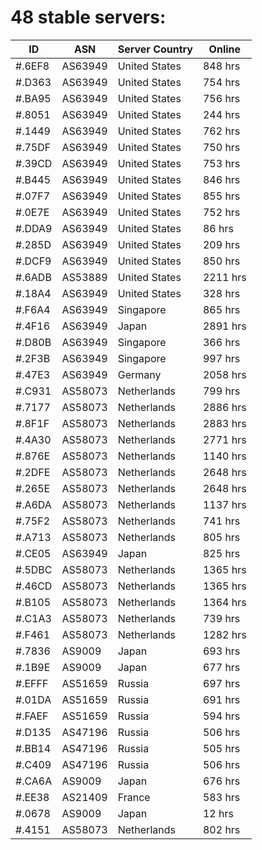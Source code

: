 # 48 stable servers:

| ID | ASN | Server Country | Online |
| ------ | ------ | ------ | ------ |
| #.6EF8 | AS63949 | United States | 848 hrs |
| #.D363 | AS63949 | United States | 754 hrs |
| #.BA95 | AS63949 | United States | 756 hrs |
| #.8051 | AS63949 | United States | 244 hrs |
| #.1449 | AS63949 | United States | 762 hrs |
| #.75DF | AS63949 | United States | 750 hrs |
| #.39CD | AS63949 | United States | 753 hrs |
| #.B445 | AS63949 | United States | 846 hrs |
| #.07F7 | AS63949 | United States | 855 hrs |
| #.0E7E | AS63949 | United States | 752 hrs |
| #.DDA9 | AS63949 | United States | 86 hrs |
| #.285D | AS63949 | United States | 209 hrs |
| #.DCF9 | AS63949 | United States | 850 hrs |
| #.6ADB | AS53889 | United States | 2211 hrs |
| #.18A4 | AS63949 | United States | 328 hrs |
| #.F6A4 | AS63949 | Singapore | 865 hrs |
| #.4F16 | AS63949 | Japan | 2891 hrs |
| #.D80B | AS63949 | Singapore | 366 hrs |
| #.2F3B | AS63949 | Singapore | 997 hrs |
| #.47E3 | AS63949 | Germany | 2058 hrs |
| #.C931 | AS58073 | Netherlands | 799 hrs |
| #.7177 | AS58073 | Netherlands | 2886 hrs |
| #.8F1F | AS58073 | Netherlands | 2883 hrs |
| #.4A30 | AS58073 | Netherlands | 2771 hrs |
| #.876E | AS58073 | Netherlands | 1140 hrs |
| #.2DFE | AS58073 | Netherlands | 2648 hrs |
| #.265E | AS58073 | Netherlands | 2648 hrs |
| #.A6DA | AS58073 | Netherlands | 1137 hrs |
| #.75F2 | AS58073 | Netherlands | 741 hrs |
| #.A713 | AS58073 | Netherlands | 805 hrs |
| #.CE05 | AS63949 | Japan | 825 hrs |
| #.5DBC | AS58073 | Netherlands | 1365 hrs |
| #.46CD | AS58073 | Netherlands | 1365 hrs |
| #.B105 | AS58073 | Netherlands | 1364 hrs |
| #.C1A3 | AS58073 | Netherlands | 739 hrs |
| #.F461 | AS58073 | Netherlands | 1282 hrs |
| #.7836 | AS9009 | Japan | 693 hrs |
| #.1B9E | AS9009 | Japan | 677 hrs |
| #.EFFF | AS51659 | Russia | 697 hrs |
| #.01DA | AS51659 | Russia | 691 hrs |
| #.FAEF | AS51659 | Russia | 594 hrs |
| #.D135 | AS47196 | Russia | 506 hrs |
| #.BB14 | AS47196 | Russia | 505 hrs |
| #.C409 | AS47196 | Russia | 506 hrs |
| #.CA6A | AS9009 | Japan | 676 hrs |
| #.EE38 | AS21409 | France | 583 hrs |
| #.0678 | AS9009 | Japan | 12 hrs |
| #.4151 | AS58073 | Netherlands | 802 hrs |

